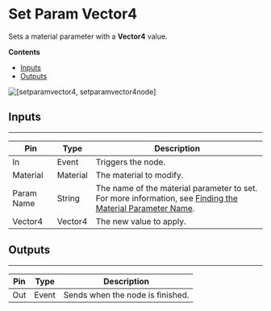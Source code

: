 # Set Param Vector4<a name="script-canvas-material-set-param-vector4-node"></a>

Sets a material parameter with a **Vector4** value\.

**Contents**
+ [Inputs](#script-canvas-material-set-param-vector4-node-input)
+ [Outputs](#script-canvas-material-set-param-vector4-node-output)

![\[setparamvector4, setparamvector4node\]](http://docs.aws.amazon.com/lumberyard/latest/userguide/images/scriptcanvasnodes/script-canvas-set-param-vector4-node.png)

## Inputs<a name="script-canvas-material-set-param-vector4-node-input"></a>


****  

| Pin | Type | Description | 
| --- | --- | --- | 
| In | Event | Triggers the node\. | 
| Material | Material |  The material to modify\.  | 
| Param Name | String |  The name of the material parameter to set\.  For more information, see [Finding the Material Parameter Name](material-param-names.md)\.  | 
| Vector4 | Vector4 |  The new value to apply\.  | 

## Outputs<a name="script-canvas-material-set-param-vector4-node-output"></a>


****  

| Pin | Type | Description | 
| --- | --- | --- | 
| Out | Event | Sends when the node is finished\. | 